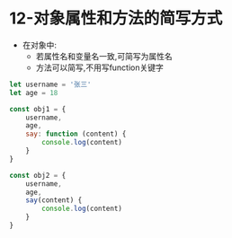 # 12-对象属性和方法的简写方式

- 在对象中:
  - 若属性名和变量名一致,可简写为属性名
  - 方法可以简写,不用写function关键字

```javascript
let username = '张三'
let age = 18

const obj1 = {
    username,
    age,
    say: function (content) {
        console.log(content)
    }
}

const obj2 = {
    username,
    age,
    say(content) {
        console.log(content)
    }
}
```